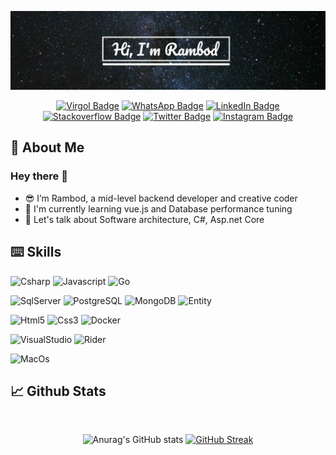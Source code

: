 [![Hi, I'm Duart Breedt](./Bohemian.jpeg)](#)

<span align="center">
  
  <a href="#" /></a>
   [![Virgol Badge](https://img.shields.io/badge/Blogger-FF5722?style=for-the-badge&logo=blogger&logoColor=white)](https://virgool.io/@rambodsm)
    [![WhatsApp Badge](https://img.shields.io/badge/WhatsApp-25D366?style=for-the-badge&logo=whatsapp&logoColor=white)](https://wa.link/17erev)
  [![LinkedIn Badge](https://img.shields.io/badge/LinkedIn-0077B5?style=for-the-badge&logo=linkedin&logoColor=white)](https://www.linkedin.com/in/rambod-savaheli-moghadam-760274189)
  [![Stackoverflow Badge](https://img.shields.io/badge/Stack_Overflow-FE7A16?style=for-the-badge&logo=stack-overflow&logoColor=white)](https://stackoverflow.com/users)
  [![Twitter Badge](https://img.shields.io/badge/Twitter-1DA1F2?style=for-the-badge&logo=twitter&logoColor=white)](https://twitter.com/rambodsm)
  [![Instagram Badge](https://img.shields.io/badge/Instagram-E4405F?style=for-the-badge&logo=instagram&logoColor=white)](https://www.instagram.com/rambodsm/)
  
</span>

<h2>👤 About Me</h2>
<span>
<h3>Hey there 👋</h3>

<ul>
    <li> 😎 I’m Rambod, a mid-level backend developer and creative coder</li>
    <li> 🌱 I'm currently learning vue.js and Database performance tuning</li>
    <li> 💬 Let's talk about Software architecture, C#, Asp.net Core</li>
</ul>

</span>

<h2>⌨️ Skills</h2>
<span align="left">

  <a href="#" /></a>	
  
  ![Csharp](https://img.shields.io/badge/Csharp-Language-informational?style=flat-square&logo=csharp&logoColor=blueviolet&color=blueviolet)
  ![Javascript](https://img.shields.io/badge/Javascript-Language-informational?style=flat-square&logo=javascript&color=ffd300)
  ![Go](https://img.shields.io/badge/Go-Language-informational?style=flat-square&logo=go&color=00ADD8)
  
  ![SqlServer](https://img.shields.io/badge/SQLServer-Database-informational?style=flat-square&logo=microsoft-sql-server&logoColor=CC2927&color=CC2927)
  ![PostgreSQL](https://img.shields.io/badge/PostgreSQL-Database-informational?style=flat-square&logo=postgresql&color=316192)
  ![MongoDB](https://img.shields.io/badge/MongoDB-Database-informational?style=flat-square&logo=mongodb&color=4EA94B)
  ![Entity](https://img.shields.io/badge/Entity-Framework-informational?style=flat-square&logo=dotnet&color=blueviolet&logoColor=5C2D91)
 
  ![Html5](https://img.shields.io/badge/Html5-Structure-informational?style=flat-square&logo=html5&color=444logoColor=444)
  ![Css3](https://img.shields.io/badge/CSS3-Style-informational?style=flat-square&logo=css3&color=1572B6&logoColor=1572B6)
  ![Docker](https://img.shields.io/badge/Docker-Containers-informational?style=flat-square&logo=docker&color=00b2ff)
  
  ![VisualStudio](https://img.shields.io/badge/Visual_studio-Ide-informational?style=flat-square&logo=visual-studio-code&color=5C2D91&logoColor=5C2D91)
  ![Rider](https://img.shields.io/badge/Rider-Ide-informational?style=flat-square&logo=rider&color=444&logoColor=ccdbfd)
  
  ![MacOs](https://img.shields.io/badge/Mac-Os-informational?style=flat-square&logo=apple&color=black)
  
</span>

<h2>📈 Github Stats</h2>
</br>
<span align="center">

![Anurag's GitHub stats](https://github-readme-stats.vercel.app/api?username=rambodsm&show_icons=true&theme=tokyonight)
[![GitHub Streak](https://streak-stats.demolab.com/?user=rambodsm&theme=tokyonight)](https://git.io/streak-stats)
</span>

</br>

